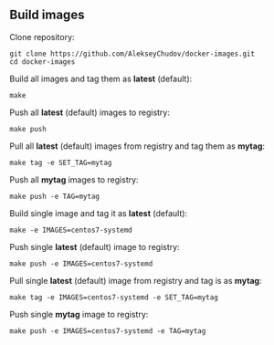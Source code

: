 ## Build images

Clone repository:

```
git clone https://github.com/AlekseyChudov/docker-images.git
cd docker-images
```

Build all images and tag them as **latest** (default):

```
make
```

Push all **latest** (default) images to registry:

```
make push
```

Pull all **latest** (default) images from registry and tag them as **mytag**:

```
make tag -e SET_TAG=mytag
```

Push all **mytag** images to registry:

```
make push -e TAG=mytag
```

Build single image and tag it as **latest** (default):

```
make -e IMAGES=centos7-systemd
```

Push single **latest** (default) image to registry:

```
make push -e IMAGES=centos7-systemd
```

Pull single **latest** (default) image from registry and tag is as **mytag**:

```
make tag -e IMAGES=centos7-systemd -e SET_TAG=mytag
```

Push single **mytag** image to registry:

```
make push -e IMAGES=centos7-systemd -e TAG=mytag
```
